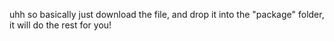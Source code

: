 uhh so basically just download the file, and drop it into the "package" folder, it will do the rest for you! 
